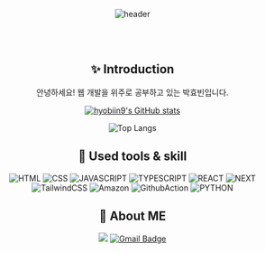 <div align="center"> 

![header](https://capsule-render.vercel.app/api?type=venom&text=Hyobiin9)


 <br/>
 <br/>

 ## :sparkles: Introduction
 안녕하세요! 웹 개발을 위주로 공부하고 있는 박효빈입니다.

 [![hyobiin9's GitHub stats](https://github-readme-stats.vercel.app/api?username=hyobiin9)](https://github.com/hyobiin9/github-readme-stats)
 
 ![Top Langs](https://github-readme-stats.vercel.app/api/top-langs/?username=hyobiin9&layout=compact)


## :notebook: Used tools & skill

![HTML](https://img.shields.io/badge/HTML5-E34F26?style=for-the-badge&logo=html5&logoColor=white])
![CSS](https://img.shields.io/badge/CSS3-1572B6?style=for-the-badge&logo=css3&logoColor=white)
![JAVASCRIPT](https://img.shields.io/badge/JavaScript-F7DF1E?style=for-the-badge&logo=JavaScript&logoColor=white)
![TYPESCRIPT](https://img.shields.io/badge/TypeScript-007ACC?style=for-the-badge&logo=typescript&logoColor=white)
![REACT](https://img.shields.io/badge/React-20232A?style=for-the-badge&logo=react&logoColor=61DAFB)
![NEXT](https://img.shields.io/badge/Next.js-000?logo=nextdotjs&logoColor=fff&style=for-the-badge)
![TailwindCSS](https://img.shields.io/badge/Tailwind_CSS-38B2AC?style=for-the-badge&logo=tailwind-css&logoColor=white)
![Amazon](https://img.shields.io/badge/Amazon_AWS-FF9900?style=for-the-badge&logo=amazonaws&logoColor=white)
![GithubAction](https://img.shields.io/badge/GitHub_Actions-2088FF?style=for-the-badge&logo=github-actions&logoColor=white)
![PYTHON](https://img.shields.io/badge/Python-3776AB?style=for-the-badge&logo=python&logoColor=white)


## :eyes: About ME
<a href="https://velog.io/@hyobiin9/posts" target="_blank"><img src="https://img.shields.io/badge/Velog-20C997?style=flat&logo=Velog&logoColor=white"/></a>
 [![Gmail Badge](https://img.shields.io/badge/Gmail-d14836?style=flat-square&logo=Gmail&logoColor=white&link=mailto:moone1234@kakao.com)](mailto:moone1234@kakao.com)
